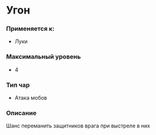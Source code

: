 # Угон

### Применяется к:

* Луки

### Максимальный уровень&#x20;

* 4

### Тип чар

* Атака мобов

### Описание&#x20;

Шанс переманить защитников врага при выстреле в них
